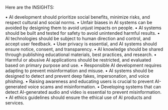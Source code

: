 Here are the INSIGHTS:

• AI development should prioritize social benefits, minimize risks, and respect cultural and social norms.
• Unfair biases in AI systems can be avoided by designing them to avoid unjust impacts on people.
• AI systems should be built and tested for safety to avoid unintended harmful results.
• AI technologies should be subject to human direction and control, and accept user feedback.
• User privacy is essential, and AI systems should ensure notice, consent, and transparency.
• AI knowledge should be shared through publishing educational materials, best practices, and research.
• Harmful or abusive AI applications should be restricted, and evaluated based on primary purpose and use.
• Responsible AI development requires adapting to prevent misinformation and misuse.
• AI systems should be designed to detect and prevent deep fakes, impersonation, and voice phishing.
• Raising awareness and educating users is crucial to prevent AI-generated voice scams and misinformation.
• Developing systems that can detect AI-generated audio and video is essential to prevent misinformation.
• AI ethics guidelines should ensure the ethical use of AI products and services.
